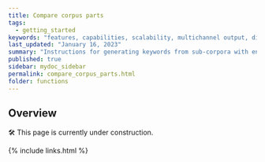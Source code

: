 ```yaml
---
title: Compare corpus parts
tags:
  - getting_started
keywords: "features, capabilities, scalability, multichannel output, dita, hats, comparison, benefits"
last_updated: "January 16, 2023"
summary: "Instructions for generating keywords from sub-corpora with encoded meta-data using DocuScope CA."
published: true
sidebar: mydoc_sidebar
permalink: compare_corpus_parts.html
folder: functions
---
```


## Overview

<a>&#128736;</a> This page is currently under construction.

{% include links.html %}
